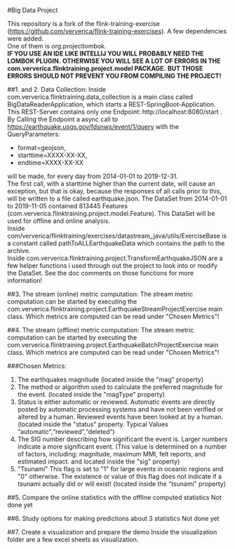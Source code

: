 #Big Data Project

This repository is a fork of the flink-training-exercise (https://github.com/ververica/flink-training-exercises).
A few dependencies were added.  
One of them is org.projectlombok.  
**IF YOU USE AN IDE LIKE INTELLIJ YOU WILL PROBABLY NEED THE LOMBOK PLUGIN.**
**OTHERWISE YOU WILL SEE A LOT OF ERRORS IN THE com.ververica.flinktraining.project.model PACKAGE.**
**BUT THOSE ERRORS SHOULD NOT PREVENT YOU FROM COMPILING THE PROJECT!**

##1. and 2. Data Collection:
Inside com.ververica.flinktraining.data_collection is a main class called BigDataReaderApplication, which starts a REST-SpringBoot-Application.
This REST-Server contains only one Endpoint: http://localhost:8080/start .
By Calling the Endpoint a async call to https://earthquake.usgs.gov/fdsnws/event/1/query 
with the QueryParameters:

- format=geojson, 
- starttime=XXXX-XX-XX, 
- endtime=XXXX-XX-XX

will be made, for every day from 2014-01-01 to 2019-12-31.  
The first call, with a starttime higher than the current date, will cause an exception, 
but that is okay, because the responses of all calls prior to this, will be written to a file called earthquake.json.
The DataSet from 2014-01-01 to 2019-11-05 contained 813445 Features (com.ververica.flinktraining.project.model.Feature).
This DataSet will be used for offline and online analysis.  
Inside com/ververica/flinktraining/exercises/datastream_java/utils/ExerciseBase is a constant called pathToALLEarthquakeData which contains the path to the archive.  
Inside com.ververica.flinktraining.project.TransformEarthquakeJSON are a few helper functions i used through out the project to look into or modify the DataSet.
See the doc comments on those functions for more information!

##3. The stream (online) metric computation:
The stream metric computation can be started by executing the com.ververica.flinktraining.project.EarthquakeStreamProjectExercise main class.
Which metrics are computed can be read under "Chosen Metrics"!

##4. The stream (offline) metric computation:
The stream metric computation can be started by executing the com.ververica.flinktraining.project.EarthquakeBatchProjectExercise main class.
Which metrics are computed can be read under "Chosen Metrics"!

###Chosen Metrics:

1. The earthquakes magnitude (located inside the "mag" property)
2. The method or algorithm used to calculate the preferred magnitude for the event. (located inside the "magType" property)
3. Status is either automatic or reviewed. Automatic events are directly posted by automatic processing systems and have not been verified or altered by a human. Reviewed events have been looked at by a human. (located inside the "status" property. Typical Values “automatic”,“reviewed”,“deleted”)
4. The SIG number describing how significant the event is. Larger numbers indicate a more significant event. (This value is determined on a number of factors, including: magnitude, maximum MMI, felt reports, and estimated impact. and located inside the "sig" property)
5. "Tsunami" This flag is set to "1" for large events in oceanic regions and "0" otherwise. The existence or value of this flag does not indicate if a tsunami actually did or will exist! (located inside the "tsunami" property)


##5. Compare the online statistics with the offline computed statistics
Not done yet

##6. Study options for making predictions about 3 statistics
Not done yet

##7. Create a visualization and prepare the demo
Inside the visualization folder are a few excel sheets as visualization.
